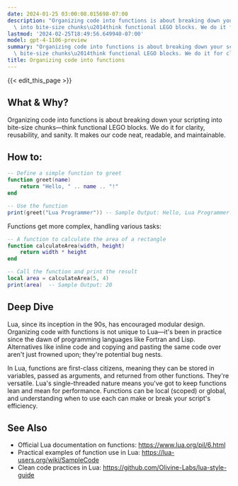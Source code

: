 ```yaml
---
date: 2024-01-25 03:00:08.015698-07:00
description: "Organizing code into functions is about breaking down your scripting\
  \ into bite-size chunks\u2014think functional LEGO blocks. We do it for clarity,\u2026"
lastmod: '2024-02-25T18:49:56.649940-07:00'
model: gpt-4-1106-preview
summary: "Organizing code into functions is about breaking down your scripting into\
  \ bite-size chunks\u2014think functional LEGO blocks. We do it for clarity,\u2026"
title: Organizing code into functions
---
```


{{< edit_this_page >}}

## What & Why?
Organizing code into functions is about breaking down your scripting into bite-size chunks—think functional LEGO blocks. We do it for clarity, reusability, and sanity. It makes our code neat, readable, and maintainable.

## How to:
```Lua
-- Define a simple function to greet
function greet(name)
    return "Hello, " .. name .. "!"
end

-- Use the function
print(greet("Lua Programmer")) -- Sample Output: Hello, Lua Programmer!
```

Functions get more complex, handling various tasks:
```Lua
-- A function to calculate the area of a rectangle
function calculateArea(width, height)
    return width * height
end

-- Call the function and print the result
local area = calculateArea(5, 4)
print(area)  -- Sample Output: 20
```

## Deep Dive
Lua, since its inception in the 90s, has encouraged modular design. Organizing code with functions is not unique to Lua—it's been in practice since the dawn of programming languages like Fortran and Lisp. Alternatives like inline code and copying and pasting the same code over aren't just frowned upon; they're potential bug nests.

In Lua, functions are first-class citizens, meaning they can be stored in variables, passed as arguments, and returned from other functions. They're versatile. Lua's single-threaded nature means you've got to keep functions lean and mean for performance. Functions can be local (scoped) or global, and understanding when to use each can make or break your script's efficiency.

## See Also
- Official Lua documentation on functions: https://www.lua.org/pil/6.html
- Practical examples of function use in Lua: https://lua-users.org/wiki/SampleCode
- Clean code practices in Lua: https://github.com/Olivine-Labs/lua-style-guide
